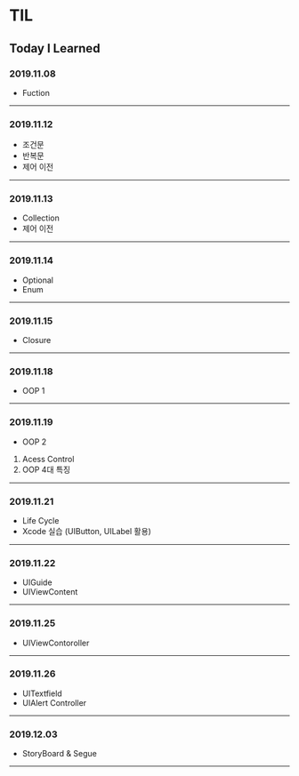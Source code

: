 # TIL
## Today I Learned


### 2019.11.08

- Fuction
------------------------
### 2019.11.12

- 조건문
- 반복문
- 제어 이전
------------------------
### 2019.11.13

- Collection
- 제어 이전
------------------------
### 2019.11.14

- Optional
- Enum
------------------------
### 2019.11.15

- Closure
------------------------
### 2019.11.18

- OOP 1
-----------------------
### 2019.11.19

- OOP 2 
1. Acess Control
2. OOP 4대 특징
-----------------------
### 2019.11.21

- Life Cycle
- Xcode 실습 (UIButton, UILabel 활용)

--------------------------
### 2019.11.22

- UIGuide
- UIViewContent
-------------------------
### 2019.11.25

- UIViewContoroller
-------------------------
### 2019.11.26

- UITextfield
- UIAlert Controller
-----------------------
### 2019.12.03

- StoryBoard & Segue
-----------------------


